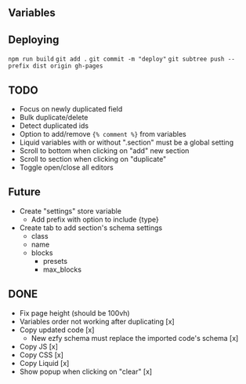 ## Variables

## Deploying

`npm run build`
`git add .`
`git commit -m "deploy"`
`git subtree push --prefix dist origin gh-pages`

## TODO

- Focus on newly duplicated field
- Bulk duplicate/delete
- Detect duplicated ids
- Option to add/remove `{% comment %}` from variables
- Liquid variables with or without ".section" must be a global setting
- Scroll to bottom when clicking on "add" new section
- Scroll to section when clicking on "duplicate"
- Toggle open/close all editors

## Future

- Create "settings" store variable
  - Add prefix with option to include {type}
- Create tab to add section's schema settings
  - class
  - name
  - blocks
    - presets
    - max_blocks

## DONE

- Fix page height (should be 100vh)
- Variables order not working after duplicating [x]
- Copy updated code [x]
  - New ezfy schema must replace the imported code's schema [x]
- Copy JS [x]
- Copy CSS [x]
- Copy Liquid [x]
- Show popup when clicking on "clear" [x]
